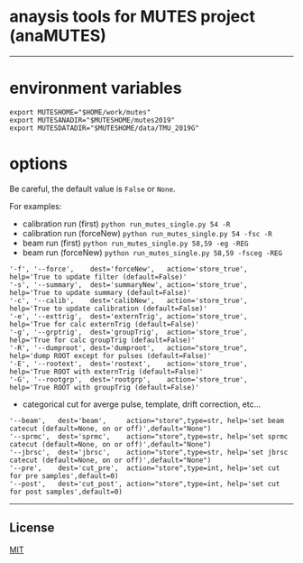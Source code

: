 # anaysis tools for MUTES project (anaMUTES)

---

# environment variables
```
export MUTESHOME="$HOME/work/mutes"
export MUTESANADIR="$MUTESHOME/mutes2019"
export MUTESDATADIR="$MUTESHOME/data/TMU_2019G"
```

# options
Be careful, the default value is `False` or `None`.

For examples:
- calibration run (first)
```python run_mutes_single.py 54 -R```
- calibration run (forceNew)
```python run_mutes_single.py 54 -fsc -R```
- beam run (first)
```python run_mutes_single.py 58,59 -eg -REG```
- beam run (forceNew)
```python run_mutes_single.py 58,59 -fsceg -REG```

```
'-f', '--force',    dest='forceNew',   action='store_true',  help='True to update filter (default=False)'
'-s', '--summary',  dest='summaryNew', action='store_true',  help='True to update summary (default=False)'
'-c', '--calib',    dest='calibNew',   action='store_true',  help='True to update calibration (default=False)'
'-e', '--exttrig',  dest='externTrig', action='store_true',  help='True for calc externTrig (default=False)'
'-g', '--grptrig',  dest='groupTrig',  action='store_true',  help='True for calc groupTrig (default=False)'
'-R', '--dumproot', dest='dumproot',   action="store_true",  help='dump ROOT except for pulses (default=False)'
'-E', '--rootext',  dest='rootext',    action='store_true',  help='True ROOT with externTrig (default=False)'
'-G', '--rootgrp',  dest='rootgrp',    action='store_true',  help='True ROOT with groupTrig (default=False)'
```

- categorical cut for averge pulse, template, drift correction, etc...
```
'--beam',   dest='beam',     action="store",type=str, help='set beam catecut (default=None, on or off)',default="None")
'--sprmc',  dest='sprmc',    action="store",type=str, help='set sprmc catecut (default=None, on or off)',default="None")
'--jbrsc',  dest='jbrsc',    action="store",type=str, help='set jbrsc catecut (default=None, on or off)',default="None")
'--pre',    dest='cut_pre',  action="store",type=int, help='set cut for pre samples',default=0)
'--post',   dest='cut_post', action="store",type=int, help='set cut for post samples',default=0)
```


---

## License

[MIT](http://b4b4r07.mit-license.org)
